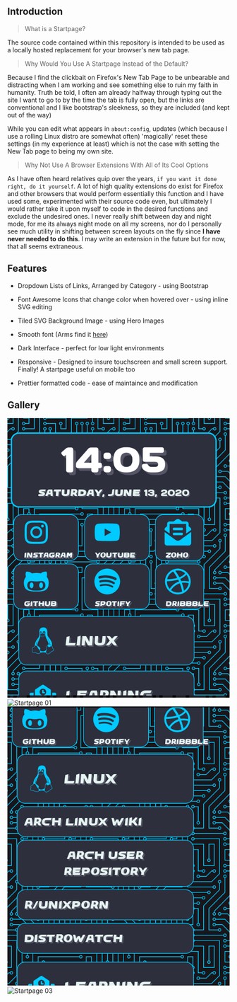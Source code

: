 ## Introduction

> What is a Startpage?

The source code contained within this repository is intended to be used as a locally hosted replacement for your browser's
new tab page.

> Why Would You Use A Startpage Instead of the Default?

Because I find the clickbait on Firefox's New Tab Page to be unbearable and distracting when I am working and see something
else to ruin my faith in humanity. Truth be told, I often am already halfway through typing out the site I want to go to
by the time the tab is fully open, but the links are conventional and I like bootstrap's sleekness, so they are included
(and kept out of the way)

While you can edit what appears in `about:config`, updates (which because I use a rolling Linux distro are somewhat often)
'magically' reset these settings (in my experience at least) which is not the case with setting the New Tab page to being
my own site.

> Why Not Use A Browser Extensions With All of Its Cool Options

As I have often heard relatives quip over the years, `if you want it done right, do it yourself`. A lot of high quality
extensions do exist for Firefox and other browsers that would perform essentially this function and I have used some,
experimented with their source code even, but ultimately I would rather take it upon myself to code in the desired functions
and exclude the undesired ones. I never really shift between day and night mode, for me its always night mode on all
my screens, nor do I personally see much utility in shifting between screen layouts on the fly since **I have never needed
to do this**. I may write an extension in the future but for now, that all seems extraneous.

## Features

- Dropdown Lists of Links, Arranged by Category - using Bootstrap 

- Font Awesome Icons that change color when hovered over - using inline SVG editing 

- Tiled SVG Background Image - using Hero Images
 
- Smooth font (Arms find it [here](https://www.1001freefonts.com/arms-font.font))

- Dark Interface - perfect for low light environments

- Responsive - Designed to insure touchscreen and small screen support. Finally! A startpage useful on mobile too

- Prettier formatted code - ease of maintaince and modification 

 


## Gallery 

![Startpage 00](./screenshots/startpage00.png)
![Startpage 01](./screenshots/startpage01.png)
![Startpage 02](./screenshots/startpage02.png)
![Startpage 03](./screenshots/startpage03.png)
